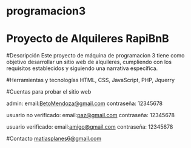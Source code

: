 # programacion3
# Proyecto de Alquileres RapiBnB

#Descripción
Este proyecto de máquina de programacion 3 tiene como objetivo desarrollar un sitio web de alquileres, cumpliendo con los requisitos establecidos y siguiendo una narrativa específica.

#Herramientas y tecnologías
HTML, CSS, JavaScript, PHP, Jquerry

#Cuentas para probar el sitio web

admin:
email:BetoMendoza@gmail.com
contraseña: 12345678

usuario no verificado:
email:paz@gmail.com
contraseña: 12345678

usuario verificado:
email:amigo@gmail.com
contraseña: 12345678

#Contacto
matiasplanes6@gmail.com
